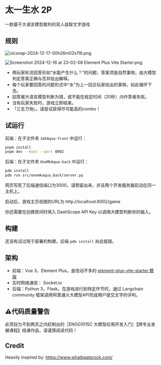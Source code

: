 # 太一生水 2P

一款基于大语言模型裁判的双人益智文字游戏

## 规则

![vlcsnap-2024-12-17-00h26m02s116.png](https://s2.loli.net/2024/12/17/nudYlGzkpBQKtSa.png)

![Screenshot 2024-12-16 at 23-02-08 Element Plus Vite Starter.png](https://s2.loli.net/2024/12/17/aDJYPug32fwmNjL.png)

  - 两玩家轮流回答形如“水能产生什么？”的问题，答案须是自然事物，由大模型判定答案正确与否并给出解释。
  - 每个玩家要回答的问题形式中“水”为上一回合玩家给出的事物，如此循环下去。
  - 回答被大语言模型判断为错，或不能在规定时间（20秒）内作答者失败。
  - 当有玩家失败时，游戏立即结束。
  - 「三生万物」，请尝试获得尽可能高的combo！

## 试运行

前端：在子文件夹 `1mkAqua-front` 中运行：

```sh
pnpm install
pnpm dev --host --port 8002
```

后端：在子文件夹 `OneMkAqua-back` 中运行：

```sh
pdm install
pdm run src/onemkaqua_back/server.py
```

网页写死了后端通信端口为3000，请预留出来，并且两个开发服务器启动在同一主机上。

启动后，游戏主页视图的URL为 http://localhost:8002/game

你还需要在创建房间时填入 DashScope API Key 以调用大模型判断你的输入。

## 构建

还没有试过用于部署的构建。后端 `pdm install` 尚会报错。

## 架构

- 前端：Vue 3，Element Plus。是改动不多的 [element-plus-vite-starter 模版](https://github.com/element-plus/element-plus-vite-starter)
- 实时网络通信： Socket.io
- 后端：Python 3，Flask。在游戏进行到特定环节时，通过 Langchain community 框架调用阿里通义大模型API完成用户提交文字的评判。

## ⚠️代码质量警告

此项目为不到两天之内赶制出的［ENGG1015C 大模型应用开发入门］【跨专业发展课程】结课作品，请谨慎阅读代码！

## Credit

Heavily inspired by: https://www.whatbeatsrock.com/
